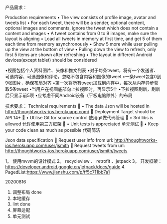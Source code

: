 产品需求：

Production requirements
• The view consists of profile image, avatar and tweets list
• For each tweet, there will be a sender, optional content, optional images and comments, ignore the tweet which does not contain a content and images
• A tweet contains from 0 to 9 images, make sure the layout is aligning
• Load all tweets in memory at first time, and get 5 of them each time from memory asynchronously
• Show 5 more while user pulling up the view at the bottom of view
• Pulling down the view to refresh, only first 5 items are shown after refreshing
• The layout in different Android devices(except tablet) should be considered

•视图包括个人资料图片、头像和推文列表
•对于每条tweet，将有一个发送者、可选内容、可选图像和评论，忽略不包含内容和图像的tweet
•一条tweet包含0到9张图片，确保布局对齐
•第一次将所有tweet加载到内存中，每次从内存异步获取5条tweet
•当用户在视图底部向上拉视图时，再显示5个
•下拉视图刷新，刷新后只显示前5项
•应考虑不同Android设备（平板电脑除外）的布局

技术要求：
Technical requirements
􏰀 • The data Json will be hosted in http://thoughtworks-ios.herokuapp.com/ 􏰀 Deployment Target should be API 14+
􏰀 • Utilise Git for source control 使用git做代码管理
􏰀 • 3rd libs is allowed  允许使用第三方框架
􏰀 • Unit tests is appreciated  单元测试
􏰀 • Keep your code clean as much as possible  代码简洁


Json data specification
􏰀 Request user info from url: http://thoughtworks-ios.herokuapp.com/user/jsmith
􏰀 Request tweets from url: http://thoughtworks-ios.herokuapp.com/user/jsmith/tweets



1。 使用mvvm的设计模式
2。 recycleview 、 retrofit 、jetpack
3。 开发框架：https://developer.android.google.cn/jetpack/docs/guide
4. PagedList:https://www.jianshu.com/p/ff5c711bb7a1


20200816
1. 调整布局  done
2. 本地缓存
3. lint   done
4. 屏幕适配
5. 单元测试

